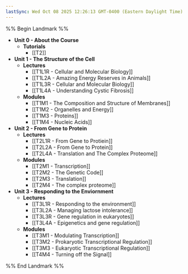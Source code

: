 ```yaml
---
lastSync: Wed Oct 08 2025 12:26:13 GMT-0400 (Eastern Daylight Time)
---
```

%% Begin Landmark %%
- **Unit 0 - About the Course**
	- **Tutorials**
		- [[T2]]
- **Unit 1 - The Structure of the Cell**
	- **Lectures**
		- [[T1L1R - Cellular and Molecular Biology]]
		- [[T1L2A - Amazing Energy Reserves in Animals]]
		- [[T1L3R - Cellular and Molecular Biology]]
		- [[T1L4A - Understanding Cystic Fibrosis]]
	- **Modules**
		- [[T1M1 - The Composition and Structure of Membranes]]
		- [[T1M2 - Organelles and Energy]]
		- [[T1M3 - Proteins]]
		- [[T1M4 - Nucleic Acids]]
- **Unit 2 - From Gene to Protein**
	- **Lectures**
		- [[T2L1R - From Gene to Protiein]]
		- [[T2L2A - From Gene to Protein]]
		- [[T2L4A - Translation and The Complex Proteome]]
	- **Modules**
		- [[T2M1 - Transcription]]
		- [[T2M2 - The Genetic Code]]
		- [[T2M3 - Translation]]
		- [[T2M4 - The complex proteome]]
- **Unit 3 - Responding to the Enviornment**
	- **Lectures**
		- [[T3L1R - Responding to the environment]]
		- [[T3L2A - Managing lactose intolerance]]
		- [[T3L3R - Gene regulation in eukaryotes]]
		- [[T3L4A - Epigenetics and gene regulation]]
	- **Modules**
		- [[T3M1 - Modulating Transcription]]
		- [[T3M2 - Prokaryotic Transcriptional Regulation]]
		- [[T3M3 - Eukaryotic Transcriptional Regulation]]
		- [[T4M4 - Turning off the Signal]]

%% End Landmark %%